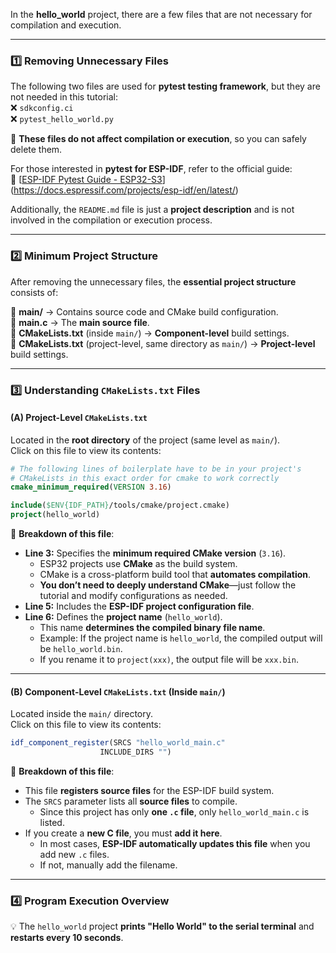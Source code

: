 In the **hello_world** project, there are a few files that are not necessary for compilation and execution.

---

### **1️⃣ Removing Unnecessary Files**  
The following two files are used for **pytest testing framework**, but they are not needed in this tutorial:  
❌ `sdkconfig.ci`  
❌ `pytest_hello_world.py`  

📝 **These files do not affect compilation or execution**, so you can safely delete them.  

For those interested in **pytest for ESP-IDF**, refer to the official guide:  
📖 [[ESP-IDF Pytest Guide - ESP32-S3](https://docs.espressif.com/projects/esp-idf/en/latest/)](https://docs.espressif.com/projects/esp-idf/en/latest/)  

Additionally, the `README.md` file is just a **project description** and is not involved in the compilation or execution process.

---

### **2️⃣ Minimum Project Structure**  

After removing the unnecessary files, the **essential project structure** consists of:  

📂 **main/** → Contains source code and CMake build configuration.  
📄 **main.c** → The **main source file**.  
📄 **CMakeLists.txt** (inside `main/`) → **Component-level** build settings.  
📄 **CMakeLists.txt** (project-level, same directory as `main/`) → **Project-level** build settings.  

---

### **3️⃣ Understanding `CMakeLists.txt` Files**  

#### **(A) Project-Level `CMakeLists.txt`**  
Located in the **root directory** of the project (same level as `main/`).  
Click on this file to view its contents:

```cmake
# The following lines of boilerplate have to be in your project's
# CMakeLists in this exact order for cmake to work correctly
cmake_minimum_required(VERSION 3.16)

include($ENV{IDF_PATH}/tools/cmake/project.cmake)
project(hello_world)
```

📌 **Breakdown of this file**:  
- **Line 3:** Specifies the **minimum required CMake version** (`3.16`).  
  - ESP32 projects use **CMake** as the build system.  
  - CMake is a cross-platform build tool that **automates compilation**.  
  - **You don’t need to deeply understand CMake**—just follow the tutorial and modify configurations as needed.  
- **Line 5:** Includes the **ESP-IDF project configuration file**.  
- **Line 6:** Defines the **project name** (`hello_world`).  
  - This name **determines the compiled binary file name**.  
  - Example: If the project name is `hello_world`, the compiled output will be `hello_world.bin`.  
  - If you rename it to `project(xxx)`, the output file will be `xxx.bin`.

---

#### **(B) Component-Level `CMakeLists.txt` (Inside `main/`)**  
Located inside the `main/` directory.  
Click on this file to view its contents:

```cmake
idf_component_register(SRCS "hello_world_main.c"
                    INCLUDE_DIRS "")
```

📌 **Breakdown of this file**:  
- This file **registers source files** for the ESP-IDF build system.  
- The `SRCS` parameter lists all **source files** to compile.  
  - Since this project has only **one `.c` file**, only `hello_world_main.c` is listed.  
- If you create a **new C file**, you must **add it here**.  
  - In most cases, **ESP-IDF automatically updates this file** when you add new `.c` files.  
  - If not, manually add the filename.  

---

### **4️⃣ Program Execution Overview**  

💡 The `hello_world` project **prints "Hello World" to the serial terminal** and **restarts every 10 seconds**.  



